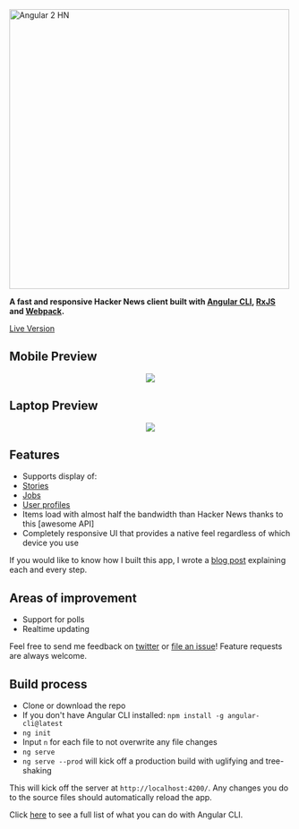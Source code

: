 <img alt="Angular 2 HN" title="Angular 2 HN" src="http://i.imgur.com/92Lll7T.png" width="500">

**A fast and responsive Hacker News client built with [Angular CLI](https://cli.angular.io/), [RxJS](http://reactivex.io/) and [Webpack](https://webpack.github.io/).**

[Live Version](https://angular2-hn.firebaseapp.com)

## Mobile Preview

<p align="center">
  <img src = "http://i.imgur.com/QvOuDDz.gif">
</p>

## Laptop Preview

<p align="center">
  <img src = "http://i.imgur.com/3gIhXqC.gif">
</p>

## Features

 + Supports display of:
  + [Stories](https://angular2-hn.firebaseapp.com/item/12398451)
  + [Jobs](https://angular2-hn.firebaseapp.com/item/12366966)
  + [User profiles](https://angular2-hn.firebaseapp.com/user/dhouston)
 + Items load with almost half the bandwidth than Hacker News thanks to this [awesome API]
 + Completely responsive UI that provides a native feel regardless of which device you use
 
If you would like to know how I built this app, I wrote a [blog post](http://houssein.me/angular2-hacker-news) explaining each and every step.

## Areas of improvement

 - Support for polls
 - Realtime updating

Feel free to send me feedback on [twitter](https://twitter.com/hdjirdeh) or [file an issue](https://github.com/hdjirdeh/angular2-hn/issues/new)! Feature requests are always welcome.

## Build process

 - Clone or download the repo
 - If you don't have Angular CLI installed: `npm install -g angular-cli@latest`
 - `ng init`
 - Input `n` for each file to not overwrite any file changes
 - `ng serve`
 - `ng serve --prod` will kick off a production build with uglifying and tree-shaking

This will kick off the server at `http://localhost:4200/`. Any changes you do to the source files should automatically reload the app.

Click [here](https://cli.angular.io/) to see a full list of what you can do with Angular CLI.
